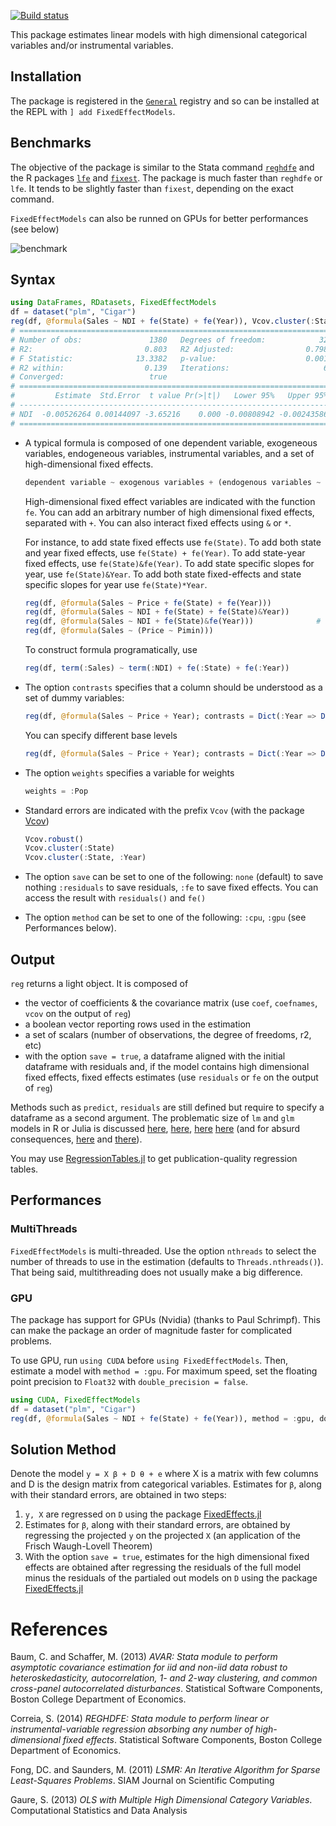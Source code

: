 [![Build status](https://github.com/FixedEffects/FixedEffectModels.jl/workflows/CI/badge.svg)](https://github.com/FixedEffects/FixedEffectModels.jl/actions)

This package estimates linear models with high dimensional categorical variables and/or instrumental variables.

## Installation
The package is registered in the [`General`](https://github.com/JuliaRegistries/General) registry and so can be installed at the REPL with `] add FixedEffectModels`.

## Benchmarks
The objective of the package is similar to the Stata command [`reghdfe`](https://github.com/sergiocorreia/reghdfe) and the R packages [`lfe`](https://cran.r-project.org/web/packages/lfe/lfe.pdf) and [`fixest`](https://lrberge.github.io/fixest/). The package is much faster than `reghdfe` or `lfe`. It tends to be slightly faster than `fixest`, depending on the exact command.

`FixedEffectModels` can also be runned on GPUs for better performances (see below)


![benchmark](http://www.matthieugomez.com/files/fixedeffectmodels_benchmark.png)

## Syntax

```julia
using DataFrames, RDatasets, FixedEffectModels
df = dataset("plm", "Cigar")
reg(df, @formula(Sales ~ NDI + fe(State) + fe(Year)), Vcov.cluster(:State), weights = :Pop)
# =====================================================================
# Number of obs:               1380   Degrees of freedom:            32
# R2:                         0.803   R2 Adjusted:                0.798
# F Statistic:              13.3382   p-value:                    0.001
# R2 within:                  0.139   Iterations:                     6
# Converged:                   true
# =====================================================================
#         Estimate  Std.Error  t value Pr(>|t|)   Lower 95%   Upper 95%
# ---------------------------------------------------------------------
# NDI  -0.00526264 0.00144097 -3.65216    0.000 -0.00808942 -0.00243586
# =====================================================================
```


-  A typical formula is composed of one dependent variable, exogeneous variables, endogeneous variables, instrumental variables, and a set of high-dimensional fixed effects.

	```julia
	dependent variable ~ exogenous variables + (endogenous variables ~ instrumental variables) + fe(fixedeffect variable)
	```

	High-dimensional fixed effect variables are indicated with the function `fe`.  You can add an arbitrary number of high dimensional fixed effects, separated with `+`. You can also interact fixed effects using `&` or `*`.

	For instance, to add state fixed effects use `fe(State)`. To add both state and year fixed effects, use `fe(State) + fe(Year)`. To add state-year fixed effects, use `fe(State)&fe(Year)`. To add state specific slopes for year, use `fe(State)&Year`. To add both state fixed-effects and state specific slopes for year use `fe(State)*Year`.

	```julia
	reg(df, @formula(Sales ~ Price + fe(State) + fe(Year)))
	reg(df, @formula(Sales ~ NDI + fe(State) + fe(State)&Year))
	reg(df, @formula(Sales ~ NDI + fe(State)&fe(Year)))              # for illustration only (this will not run here)
	reg(df, @formula(Sales ~ (Price ~ Pimin)))
	```

	To construct formula programatically, use
	```julia
	reg(df, term(:Sales) ~ term(:NDI) + fe(:State) + fe(:Year))
	```

- The option `contrasts` specifies that a column should be understood as a set of dummy variables:
	```julia
	reg(df, @formula(Sales ~ Price + Year); contrasts = Dict(:Year => DummyCoding()))
	```
	You can specify different base levels 
	```julia
	reg(df, @formula(Sales ~ Price + Year); contrasts = Dict(:Year => DummyCoding(base = 80)))
	```


- The option `weights` specifies a variable for weights
	```julia
	weights = :Pop
	```

- Standard errors are indicated with the prefix `Vcov` (with the package [Vcov](http://github.com/matthieugomez/Vcov.jl))
	```julia
	Vcov.robust()
	Vcov.cluster(:State)
	Vcov.cluster(:State, :Year)
	```

- The option `save` can be set to one of the following:  `none` (default) to save nothing `:residuals` to save residuals, `:fe` to save fixed effects. You can access the result with `residuals()` and `fe()`

- The option `method` can be set to one of the following: `:cpu`, `:gpu` (see Performances below).


## Output
`reg` returns a light object. It is composed of

  - the vector of coefficients & the covariance matrix (use `coef`, `coefnames`, `vcov` on the output of `reg`)
  - a boolean vector reporting rows used in the estimation
  - a set of scalars (number of observations, the degree of freedoms, r2, etc)
  - with the option `save = true`, a dataframe aligned with the initial dataframe with residuals and, if the model contains high dimensional fixed effects, fixed effects estimates (use `residuals` or `fe` on the output of `reg`)


Methods such as `predict`, `residuals` are still defined but require to specify a dataframe as a second argument.  The problematic size of `lm` and `glm` models in R or Julia is discussed [here](http://www.r-bloggers.com/trimming-the-fat-from-glm-models-in-r/), [here](https://blogs.oracle.com/R/entry/is_the_size_of_your), [here](http://stackoverflow.com/questions/21896265/how-to-minimize-size-of-object-of-class-lm-without-compromising-it-being-passe) [here](http://stackoverflow.com/questions/15260429/is-there-a-way-to-compress-an-lm-class-for-later-prediction) (and for absurd consequences, [here](http://stackoverflow.com/questions/26010742/using-stargazer-with-memory-greedy-glm-objects) and [there](http://stackoverflow.com/questions/22577161/not-enough-ram-to-run-stargazer-the-normal-way)).


You may use [RegressionTables.jl](https://github.com/jmboehm/RegressionTables.jl) to get publication-quality regression tables.


## Performances


### MultiThreads
`FixedEffectModels` is multi-threaded. Use the option `nthreads` to select the number of threads to use in the estimation (defaults to `Threads.nthreads()`). That being said, multithreading does not usually make a big difference.

### GPU
The package has support for GPUs (Nvidia) (thanks to Paul Schrimpf). This can make the package an order of magnitude faster for complicated problems.

To use GPU, run `using CUDA` before `using FixedEffectModels`. Then, estimate a model with `method = :gpu`. For maximum speed, set the floating point precision to `Float32` with `double_precision = false`.

```julia
using CUDA, FixedEffectModels
df = dataset("plm", "Cigar")
reg(df, @formula(Sales ~ NDI + fe(State) + fe(Year)), method = :gpu, double_precision = false)
```


## Solution Method
Denote the model `y = X β + D θ + e` where X is a matrix with few columns and D is the design matrix from categorical variables. Estimates for `β`, along with their standard errors, are obtained in two steps:

1. `y, X`  are regressed on `D` using the package [FixedEffects.jl](https://github.com/FixedEffects/FixedEffects.jl)
2.  Estimates for `β`, along with their standard errors, are obtained by regressing the projected `y` on the projected `X` (an application of the Frisch Waugh-Lovell Theorem)
3. With the option `save = true`, estimates for the high dimensional fixed effects are obtained after regressing the residuals of the full model minus the residuals of the partialed out models on `D` using the package [FixedEffects.jl](https://github.com/FixedEffects/FixedEffects.jl)

# References

Baum, C. and Schaffer, M. (2013) *AVAR: Stata module to perform asymptotic covariance estimation for iid and non-iid data robust to heteroskedasticity, autocorrelation, 1- and 2-way clustering, and common cross-panel autocorrelated disturbances*. Statistical Software Components, Boston College Department of Economics.

Correia, S. (2014) *REGHDFE: Stata module to perform linear or instrumental-variable regression absorbing any number of high-dimensional fixed effects*. Statistical Software Components, Boston College Department of Economics.

Fong, DC. and Saunders, M. (2011) *LSMR: An Iterative Algorithm for Sparse Least-Squares Problems*.  SIAM Journal on Scientific Computing

Gaure, S. (2013) *OLS with Multiple High Dimensional Category Variables*. Computational Statistics and Data Analysis
